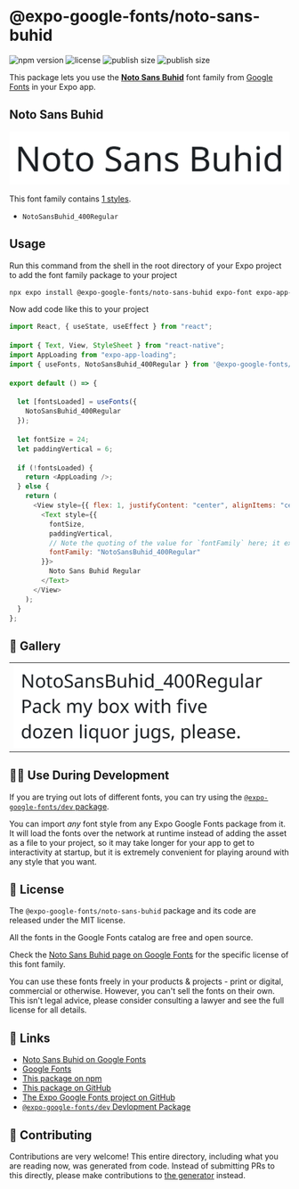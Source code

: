 # @expo-google-fonts/noto-sans-buhid

![npm version](https://flat.badgen.net/npm/v/@expo-google-fonts/noto-sans-buhid)
![license](https://flat.badgen.net/github/license/expo/google-fonts)
![publish size](https://flat.badgen.net/packagephobia/install/@expo-google-fonts/noto-sans-buhid)
![publish size](https://flat.badgen.net/packagephobia/publish/@expo-google-fonts/noto-sans-buhid)

This package lets you use the [**Noto Sans Buhid**](https://fonts.google.com/specimen/Noto+Sans+Buhid) font family from [Google Fonts](https://fonts.google.com/) in your Expo app.

## Noto Sans Buhid

![Noto Sans Buhid](./font-family.png)

This font family contains [1 styles](#-gallery).

- `NotoSansBuhid_400Regular`

## Usage

Run this command from the shell in the root directory of your Expo project to add the font family package to your project

```sh
npx expo install @expo-google-fonts/noto-sans-buhid expo-font expo-app-loading
```

Now add code like this to your project

```js
import React, { useState, useEffect } from "react";

import { Text, View, StyleSheet } from "react-native";
import AppLoading from "expo-app-loading";
import { useFonts, NotoSansBuhid_400Regular } from '@expo-google-fonts/noto-sans-buhid';

export default () => {

  let [fontsLoaded] = useFonts({
    NotoSansBuhid_400Regular
  });

  let fontSize = 24;
  let paddingVertical = 6;

  if (!fontsLoaded) {
    return <AppLoading />;
  } else {
    return (
      <View style={{ flex: 1, justifyContent: "center", alignItems: "center" }}>
        <Text style={{
          fontSize,
          paddingVertical,
          // Note the quoting of the value for `fontFamily` here; it expects a string!
          fontFamily: "NotoSansBuhid_400Regular"
        }}>
          Noto Sans Buhid Regular
        </Text>
      </View>
    );
  }
};
```

## 🔡 Gallery


||||
|-|-|-|
|![NotoSansBuhid_400Regular](./NotoSansBuhid_400Regular.ttf.png)||||


## 👩‍💻 Use During Development

If you are trying out lots of different fonts, you can try using the [`@expo-google-fonts/dev` package](https://github.com/expo/google-fonts/tree/master/font-packages/dev#readme).

You can import _any_ font style from any Expo Google Fonts package from it. It will load the fonts over the network at runtime instead of adding the asset as a file to your project, so it may take longer for your app to get to interactivity at startup, but it is extremely convenient for playing around with any style that you want.


## 📖 License

The `@expo-google-fonts/noto-sans-buhid` package and its code are released under the MIT license.

All the fonts in the Google Fonts catalog are free and open source.

Check the [Noto Sans Buhid page on Google Fonts](https://fonts.google.com/specimen/Noto+Sans+Buhid) for the specific license of this font family.

You can use these fonts freely in your products & projects - print or digital, commercial or otherwise. However, you can't sell the fonts on their own. This isn't legal advice, please consider consulting a lawyer and see the full license for all details.

## 🔗 Links

- [Noto Sans Buhid on Google Fonts](https://fonts.google.com/specimen/Noto+Sans+Buhid)
- [Google Fonts](https://fonts.google.com/)
- [This package on npm](https://www.npmjs.com/package/@expo-google-fonts/noto-sans-buhid)
- [This package on GitHub](https://github.com/expo/google-fonts/tree/master/font-packages/noto-sans-buhid)
- [The Expo Google Fonts project on GitHub](https://github.com/expo/google-fonts)
- [`@expo-google-fonts/dev` Devlopment Package](https://github.com/expo/google-fonts/tree/master/font-packages/dev)

## 🤝 Contributing

Contributions are very welcome! This entire directory, including what you are reading now, was generated from code. Instead of submitting PRs to this directly, please make contributions to [the generator](https://github.com/expo/google-fonts/tree/master/packages/generator) instead.
